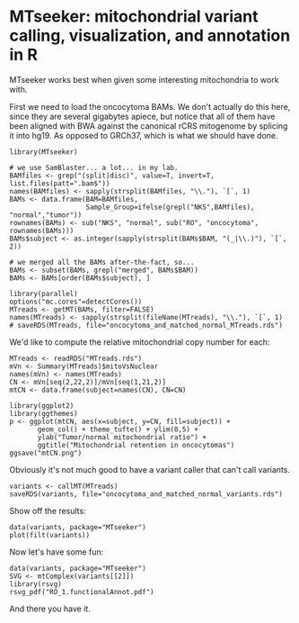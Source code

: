 # MTseeker: mitochondrial variant calling, visualization, and annotation in R 

MTseeker works best when given some interesting mitochondria to work with.

First we need to load the oncocytoma BAMs. We don't actually do this here, 
since they are several gigabytes apiece, but notice that all of them have 
been aligned with BWA against the canonical rCRS mitogenome by splicing it 
into hg19.  As opposed to GRCh37, which is what we should have done.

```{r loadBams, eval=FALSE} 
library(MTseeker)

# we use SamBlaster... a lot... in my lab.
BAMfiles <- grep("(split|disc)", value=T, invert=T, list.files(patt=".bam$"))
names(BAMfiles) <- sapply(strsplit(BAMfiles, "\\."), `[`, 1)
BAMs <- data.frame(BAM=BAMfiles, 
                   Sample_Group=ifelse(grepl("NKS",BAMfiles), "normal","tumor"))
rownames(BAMs) <- sub("NKS", "normal", sub("RO", "oncocytoma", rownames(BAMs)))
BAMs$subject <- as.integer(sapply(strsplit(BAMs$BAM, "(_|\\.)"), `[`, 2))

# we merged all the BAMs after-the-fact, so...
BAMs <- subset(BAMs, grepl("merged", BAMs$BAM))
BAMs <- BAMs[order(BAMs$subject), ]

library(parallel) 
options("mc.cores"=detectCores())
MTreads <- getMT(BAMs, filter=FALSE) 
names(MTreads) <- sapply(strsplit(fileName(MTreads), "\\."), `[`, 1)
# saveRDS(MTreads, file="oncocytoma_and_matched_normal_MTreads.rds")

```

We'd like to compute the relative mitochondrial copy number for each:

```{r computeCN, eval=FALSE}
MTreads <- readRDS("MTreads.rds")
mVn <- Summary(MTreads)$mitoVsNuclear
names(mVn) <- names(MTreads) 
CN <- mVn[seq(2,22,2)]/mVn[seq(1,21,2)] 
mtCN <- data.frame(subject=names(CN), CN=CN)

library(ggplot2) 
library(ggthemes)
p <- ggplot(mtCN, aes(x=subject, y=CN, fill=subject)) + 
       geom_col() + theme_tufte() + ylim(0,5) + 
       ylab("Tumor/normal mitochondrial ratio") + 
       ggtitle("Mitochondrial retention in oncocytomas")
ggsave("mtCN.png") 
```

Obviously it's not much good to have a variant caller that can't call variants.

```{r callVariants, eval=FALSE} 
variants <- callMT(MTreads)
saveRDS(variants, file="oncocytoma_and_matched_normal_variants.rds")
```

Show off the results:

```{r plotVariants} 
data(variants, package="MTseeker")
plot(filt(variants))
```

Now let's have some fun:

```{r makeSVG} 
data(variants, package="MTseeker")
SVG <- mtComplex(variants[[2]]) 
library(rsvg) 
rsvg_pdf("RO_1.functionalAnnot.pdf") 
```

And there you have it.
